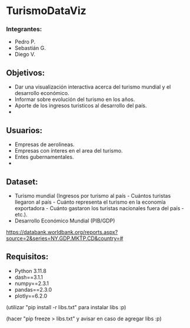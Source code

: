 # TurismoDataViz
### Integrantes:
- Pedro P.
- Sebastián G.
- Diego V.

## Objetivos:
- Dar una visualización interactiva acerca del turismo mundial y el desarrollo económico.
- Informar sobre evolución del turismo en los años.
- Aporte de los ingresos turisticos al desarrollo del país.
- 
## Usuarios:
- Empresas de aerolineas.
- Empresas con ínteres en el area del turismo.
- Entes gubernamentales.
- 
## Dataset:
- Turismo mundial (Ingresos por turismo al país - Cuántos turistas llegaron al país - Cuánto representa el turismo en la economía exportadora - Cuánto gastaron los turistas nacionales fuera del país - etc.).
- Desarrollo Económico Mundial (PIB/GDP) 

https://databank.worldbank.org/reports.aspx?source=2&series=NY.GDP.MKTP.CD&country=#

## Requisitos:
- Python 3.11.8
- dash==3.1.1
- numpy==2.3.1
- pandas==2.3.0
- plotly==6.2.0

(utilizar "pip install -r libs.txt" para instalar libs :p)

(hacer "pip freeze > libs.txt" y avisar en caso de agregar libs :p)

